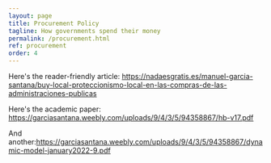 ```yaml
---
layout: page
title: Procurement Policy
tagline: How governments spend their money
permalink: /procurement.html
ref: procurement
order: 4
---
```


Here's the reader-friendly article: https://nadaesgratis.es/manuel-garcia-santana/buy-local-proteccionismo-local-en-las-compras-de-las-administraciones-publicas

Here's the academic paper: https://garciasantana.weebly.com/uploads/9/4/3/5/94358867/hb-v17.pdf

And another:https://garciasantana.weebly.com/uploads/9/4/3/5/94358867/dynamic-model-january2022-9.pdf
